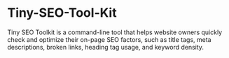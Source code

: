 # Tiny-SEO-Tool-Kit
Tiny SEO Toolkit is a command-line tool that helps website owners quickly check and optimize their on-page SEO factors, such as title tags, meta descriptions, broken links, heading tag usage, and keyword density.
